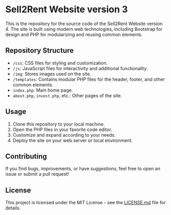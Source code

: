 # Sell2Rent Website version 3

This is the repository for the source code of the Sell2Rent Website version 4. The site is built using modern web technologies, including Bootstrap for design and PHP for modularizing and reusing common elements.

## Repository Structure

- `/css`: CSS files for styling and customization.
- `/js`: JavaScript files for interactivity and additional functionality.
- `/img`: Stores images used on the site.
- `/templates`: Contains modular PHP files for the header, footer, and other common elements.
- `index.php`: Main home page.
- `about.php`, `invest.php`, etc.: Other pages of the site.

## Usage

1. Clone this repository to your local machine.
2. Open the PHP files in your favorite code editor.
3. Customize and expand according to your needs.
4. Deploy the site on your web server or local environment.

## Contributing

If you find bugs, improvements, or have suggestions, feel free to open an issue or submit a pull request!

## License

This project is licensed under the MIT License - see the [LICENSE.md](LICENSE.md) file for details.
